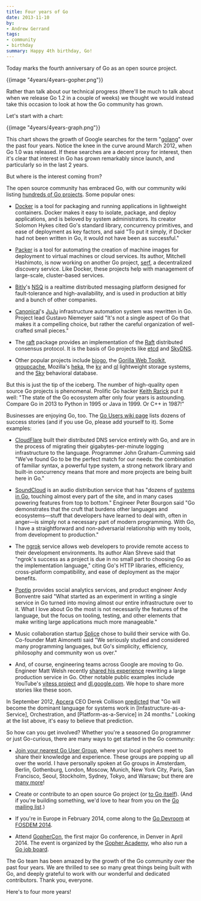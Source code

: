 ```yaml
---
title: Four years of Go
date: 2013-11-10
by:
- Andrew Gerrand
tags:
- community
- birthday
summary: Happy 4th birthday, Go!
---
```



Today marks the fourth anniversary of Go as an open source project.

{{image "4years/4years-gopher.png"}}

Rather than talk about our technical progress (there'll be much to talk about
when we release Go 1.2 in a couple of weeks) we thought we would instead take
this occasion to look at how the Go community has grown.

Let's start with a chart:

{{image "4years/4years-graph.png"}}

This chart shows the growth of Google searches for the term
"[golang](http://www.google.com/trends/explore?hl=en-US#q=golang&date=10/2009+50m&cmpt=q)"
over the past four years.
Notice the knee in the curve around March 2012, when Go 1.0 was released.
If these searches are a decent proxy for interest, then it's clear that
interest in Go has grown remarkably since launch, and particularly so in the
last 2 years.

But where is the interest coming from?

The open source community has embraced Go,
with our community wiki listing [hundreds of Go projects](/wiki/Projects). Some popular ones:

  - [Docker](http://docker.io) is a tool for packaging and running applications
    in lightweight containers.
    Docker makes it easy to isolate, package,
    and deploy applications, and is beloved by system administrators.
    Its creator Solomon Hykes cited Go's standard library,
    concurrency primitives, and ease of deployment as key factors,
    and said "To put it simply, if Docker had not been written in Go,
    it would not have been as successful."

  - [Packer](http://packer.io) is a tool for automating the creation of
    machine images for deployment to virtual machines or cloud services.
    Its author, Mitchell Hashimoto, is now working on another Go project,
    [serf](http://www.serfdom.io/), a decentralized discovery service.
    Like Docker, these projects help with management of large-scale,
    cluster-based services.

  - [Bitly](http://bit.ly)'s [NSQ](http://bitly.github.io/nsq/) is a realtime
    distributed messaging platform designed for fault-tolerance and high-availability,
    and is used in production at bitly and a bunch of other companies.

  - [Canonical](http://canonical.com/)'s [JuJu](https://juju.ubuntu.com/)
    infrastructure automation system was rewritten in Go.
    Project lead Gustavo Niemeyer said "It's not a single aspect of Go that
    makes it a compelling choice,
    but rather the careful organization of well-crafted small pieces."

  - The [raft](https://github.com/goraft/raft) package provides an implementation
    of the [Raft](https://ramcloud.stanford.edu/wiki/download/attachments/11370504/raft.pdf)
    distributed consensus protocol.
    It is the basis of Go projects like [etcd](https://github.com/coreos/etcd)
    and [SkyDNS](https://github.com/skynetservices/skydns).

  - Other popular projects include [biogo](https://github.com/biogo/biogo),
    the [Gorilla Web Toolkit](http://www.gorillatoolkit.org/),
    [groupcache](https://github.com/golang/groupcache),
    Mozilla's [heka](https://github.com/mozilla-services/heka),
    the [kv](https://github.com/cznic/kv) and [ql](https://github.com/cznic/ql)
    lightweight storage systems,
    and the [Sky](http://skydb.io/) behavioral database.

But this is just the tip of the iceberg. The number of high-quality open
source Go projects is phenomenal.
Prolific Go hacker [Keith Rarick](http://xph.us/software/) put it well:
"The state of the Go ecosystem after only four years is astounding.
Compare Go in 2013 to Python in 1995 or Java in 1999. Or C++ in 1987!"

Businesses are enjoying Go, too. The [Go Users wiki page](/wiki/GoUsers)
lists dozens of success stories (and if you use Go,
please add yourself to it). Some examples:

  - [CloudFlare](https://blog.cloudflare.com/go-at-cloudflare) built their
    distributed DNS service entirely with Go,
    and are in the process of migrating their gigabytes-per-minute logging infrastructure to the language.
    Programmer John Graham-Cumming said "We've found Go to be the perfect match for our needs:
    the combination of familiar syntax, a powerful type system,
    a strong network library and built-in concurrency means that more and more
    projects are being built here in Go."

  - [SoundCloud](http://soundcloud.com) is an audio distribution service
    that has "dozens of [systems in Go](http://backstage.soundcloud.com/2012/07/go-at-soundcloud/),
    touching almost every part of the site, and in many cases powering features
    from top to bottom." Engineer Peter Bourgon said "Go demonstrates that the
    cruft that burdens other languages and ecosystems—stuff that developers
    have learned to deal with,
    often in anger—is simply not a necessary part of modern programming.
    With Go, I have a straightforward and non-adversarial relationship with my tools,
    from development to production."

  - The [ngrok](https://ngrok.com/) service allows web developers to provide
    remote access to their development environments.
    Its author Alan Shreve said that "ngrok's success as a project is due in
    no small part to choosing Go as the implementation language," citing Go's HTTP libraries,
    efficiency, cross-platform compatibility,
    and ease of deployment as the major benefits.

  - [Poptip](http://poptip.com) provides social analytics services,
    and product engineer Andy Bonventre said "What started as an experiment
    in writing a single service in Go turned into moving almost our entire infrastructure over to it.
    What I love about Go the most is not necessarily the features of the language,
    but the focus on tooling, testing, and other elements that make writing
    large applications much more manageable."

  - Music collaboration startup [Splice](http://splice.com) chose to build
    their service with Go.
    Co-founder Matt Aimonetti said "We seriously studied and considered many
    programming languages,
    but Go's simplicity, efficiency, philosophy and community won us over."

  - And, of course, engineering teams across Google are moving to Go.
    Engineer Matt Welsh recently [shared his experience](http://matt-welsh.blogspot.com.au/2013/08/rewriting-large-production-system-in-go.html)
    rewriting a large production service in Go.
    Other notable public examples include YouTube's [vitess project](https://github.com/youtube/vitess)
    and [dl.google.com](/talks/2013/oscon-dl.slide).
    We hope to share more stories like these soon.

In September 2012, [Apcera](http://apcera.com/) CEO Derek Collison [predicted](https://twitter.com/derekcollison/status/245522124666716160)
that "Go will become the dominant language for systems work in [Infastructure-as-a-Service],
Orchestration, and [Platform-as-a-Service] in 24 months." Looking at the list above,
it's easy to believe that prediction.

So how can you get involved? Whether you're a seasoned Go programmer or just Go-curious,
there are many ways to get started in the Go community:

  - [Join your nearest Go User Group](https://blog.golang.org/getthee-to-go-meetup),
    where your local gophers meet to share their knowledge and experience.
    These groups are popping up all over the world.
    I have personally spoken at Go groups in Amsterdam,
    Berlin, Gothenburg, London, Moscow, Munich,
    New York City, Paris, San Francisco, Seoul,
    Stockholm, Sydney, Tokyo, and Warsaw;
    but there are [many more](/wiki/GoUserGroups)!

  - Create or contribute to an open source Go project (or [to Go itself](/doc/contribute.html)).
    (And if you're building something, we'd love to hear from you on the [Go mailing list](http://groups.google.com/group/golang-nuts).)

  - If you're in Europe in February 2014, come along to the [Go Devroom](https://code.google.com/p/go-wiki/wiki/Fosdem2014)
    at [FOSDEM 2014](https://fosdem.org/2014/).

  - Attend [GopherCon](http://gophercon.com),
    the first major Go conference, in Denver in April 2014.
    The event is organized by the [Gopher Academy](http://www.gopheracademy.com),
    who also run a [Go job board](http://www.gopheracademy.com/jobs).

The Go team has been amazed by the growth of the Go community over the past
four years. We are thrilled to see so many great things being built with Go,
and deeply grateful to work with our wonderful and dedicated contributors.
Thank you, everyone.

Here's to four more years!
